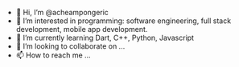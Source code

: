 - 👋 Hi, I’m @acheampongeric
- 👀 I’m interested in programming: software engineering, full stack development, mobile app development.
- 🌱 I’m currently learning Dart, C++, Python, Javascript
- 💞️ I’m looking to collaborate on ...
- 📫 How to reach me ...

<!---
acheampongeric/acheampongeric is a ✨ special ✨ repository because its `README.md` (this file) appears on your GitHub profile.
You can click the Preview link to take a look at your changes.
--->
